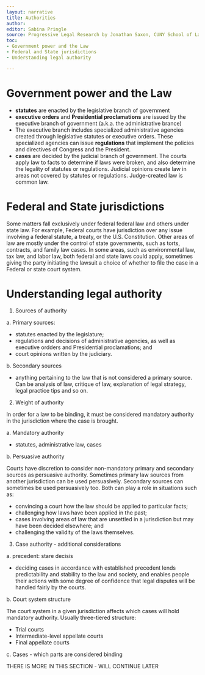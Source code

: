 ```yaml
---
layout: narrative
title: Authorities
author:
editor: Sabina Pringle
source: Progressive Legal Research by Jonathan Saxon, CUNY School of Law Library
toc:
- Government power and the Law
- Federal and State jurisdictions
- Understanding legal authority

---
```

# Government power and the Law

- **statutes** are enacted by the legislative branch of government
- **executive orders** and **Presidential proclamations** are issued by the executive branch of government (a.k.a. the administrative brance)
- The executive branch includes specialized administrative agencies created through legislative statutes or executive orders. These specialized agencies can issue **regulations** that implement the policies and directives of Congress and the President.
- **cases** are decided by the judicial branch of government. The courts apply law to facts to determine if laws were broken, and also determine the legality of statutes or regulations. Judicial opinions create law in areas not covered by statutes or regulations. Judge-created law is common law.

# Federal and State jurisdictions

Some matters fall exclusively under federal federal law and others under state law. For example, Federal courts have jurisdiction over any issue involving a federal statute, a treaty, or the U.S. Constitution. Other areas of law are mostly under the
control of state governments, such as torts, contracts, and family law cases. In some areas, such as environmental law, tax law, and labor law, both federal and state laws could apply, sometimes giving the party initiating the lawsuit a choice of whether to file the case in a Federal or state court system.

# Understanding legal authority

1. Sources of authority

a. Primary sources:

- statutes enacted by the legislature;
- regulations and decisions of administrative agencies, as well as executive ordders and Presidential proclamations; and
- court opinions written by the judiciary.

b. Secondary sources

- anything pertaining to the law that is not considered a primary source. Can be analysis of law, critique of law, explanation of legal strategy, legal practice tips and so on.

2. Weight of authority

In order for a law to be binding, it must be considered mandatory authority in the jurisdiction where the case is brought.

a. Mandatory authority

- statutes, administrative law, cases

b. Persuasive authority

Courts have discretion to consider non-mandatory primary and secondary sources as persuasive authority. Sometimes primary law sources from another jurisdiction can be used persuasively. Secondary sources can sometimes be used persuasively too. Both can play a role in situations such as:

- convincing a court how the law should be applied to particular facts;
- challenging how laws have been applied in the past;
- cases involving areas of law that are unsettled in a jurisdiction but may have been decided elsewhere; and
- challenging the validity of the laws themselves.

3. Case authority - additional considerations

a. precedent: stare decisis

- deciding cases in accordance with established precedent lends predictability and stability to the law and society, and enables people their actions with some degree of confidence that legal disputes will be handled fairly by the courts.

b. Court system structure

The court system in a given jurisdiction affects which cases will hold mandatory authority. Usually three-tiered structure:

- Trial courts
- Intermediate-level appellate courts
- Final appellate courts

c. Cases - which parts are considered binding

THERE IS MORE IN THIS SECTION - WILL CONTINUE LATER
